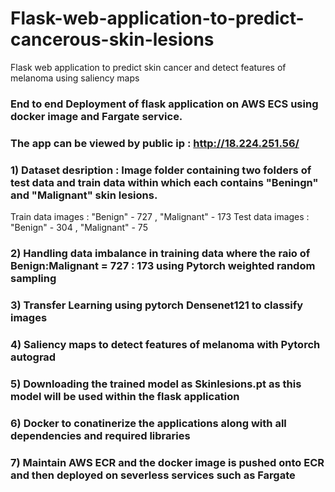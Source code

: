 

# Flask-web-application-to-predict-cancerous-skin-lesions

Flask web application to predict skin cancer and detect features of  melanoma using saliency maps 

### End  to end  Deployment of flask application on AWS ECS using docker image and  Fargate service. 

### The app can be viewed by public ip :  http://18.224.251.56/

### 1)  Dataset desription : Image folder containing two folders of test data and train data within which each contains "Beningn" and "Malignant" skin lesions.

Train data images : "Benign" - 727  , "Malignant" - 173 
Test data images : "Benign" - 304 , "Malignant" - 75

### 2) Handling data imbalance in training data where the raio of Benign:Malignant  = 727 : 173 using  Pytorch weighted random sampling 

### 3) Transfer Learning using pytorch Densenet121 to classify images 

### 4) Saliency maps to detect features of melanoma with Pytorch autograd

### 5) Downloading  the trained model as Skinlesions.pt as this model will be used within the flask application  

### 6) Docker to conatinerize the applications along with all dependencies and required libraries

### 7) Maintain AWS ECR and the docker image is pushed onto ECR and then deployed on severless services such as Fargate
